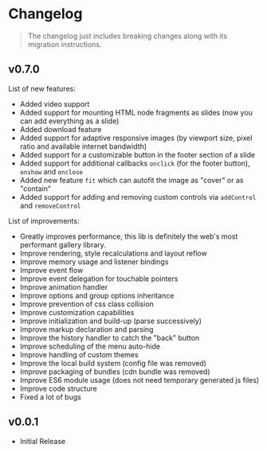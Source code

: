 # Changelog

> The changelog just includes breaking changes along with its migration instructions.

## v0.7.0

<!--This version includes tons of fixes, new features and improvements which was collected over the last two years.-->

List of new features:

- Added video support
- Added support for mounting HTML node fragments as slides (now you can add everything as a slide)
- Added download feature
- Added support for adaptive responsive images (by viewport size, pixel ratio and available internet bandwidth)
- Added support for a customizable button in the footer section of a slide
- Added support for additional callbacks `onclick` (for the footer button), `onshow` and `onclose`
- Added new feature `fit` which can autofit the image as "cover" or as "contain"
- Added support for adding and removing custom controls via `addControl` and `removeControl`

List of improvements:

- Greatly improves performance, this lib is definitely the web's most performant gallery library.
- Improve rendering, style recalculations and layout reflow
- Improve memory usage and listener bindings
- Improve event flow
- Improve event delegation for touchable pointers
- Improve animation handler
- Improve options and group options inheritance
- Improve prevention of css class collision
- Improve customization capabilities
- Improve initialization and build-up (parse successively)
- Improve markup declaration and parsing
- Improve the history handler to catch the "back" button
- Improve scheduling of the menu auto-hide
- Improve handling of custom themes
- Improve the local build system (config file was removed)
- Improve packaging of bundles (cdn bundle was removed)
- Improve ES6 module usage (does not need temporary generated js files)
- Improve code structure
- Fixed a lot of bugs

## v0.0.1

- Initial Release
